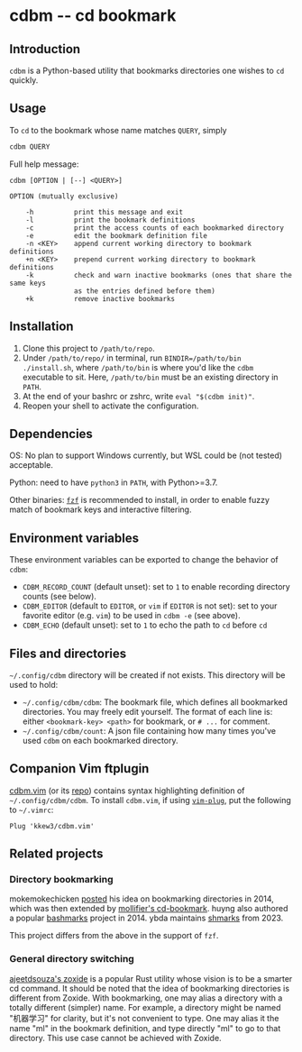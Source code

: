 # cdbm -- cd bookmark

## Introduction

`cdbm` is a Python-based utility that bookmarks directories one wishes to `cd` quickly.

## Usage

To `cd` to the bookmark whose name matches `QUERY`, simply

```bash
cdbm QUERY
```

Full help message:


```
cdbm [OPTION | [--] <QUERY>]

OPTION (mutually exclusive)

    -h          print this message and exit
    -l          print the bookmark definitions
    -c          print the access counts of each bookmarked directory
    -e          edit the bookmark definition file
    -n <KEY>    append current working directory to bookmark definitions
    +n <KEY>    prepend current working directory to bookmark definitions
    -k          check and warn inactive bookmarks (ones that share the same keys
                as the entries defined before them)
    +k          remove inactive bookmarks
```


## Installation

1. Clone this project to `/path/to/repo`.
2. Under `/path/to/repo/` in terminal, run `BINDIR=/path/to/bin ./install.sh`, where `/path/to/bin` is where you'd like the `cdbm` executable to sit. Here, `/path/to/bin` must be an existing directory in `PATH`.
3. At the end of your bashrc or zshrc, write `eval "$(cdbm init)"`.
4. Reopen your shell to activate the configuration.

## Dependencies

OS: No plan to support Windows currently, but WSL could be (not tested) acceptable.

Python: need to have `python3` in `PATH`, with Python>=3.7.

Other binaries: [`fzf`](https://github.com/junegunn/fzf) is recommended to install, in order to enable fuzzy match of bookmark keys and interactive filtering.

## Environment variables

These environment variables can be exported to change the behavior of `cdbm`:

- `CDBM_RECORD_COUNT` (default unset): set to `1` to enable recording directory counts (see below).
- `CDBM_EDITOR` (default to `EDITOR`, or `vim` if `EDITOR` is not set): set to your favorite editor (e.g. `vim`) to be used in `cdbm -e` (see above).
- `CDBM_ECHO` (default unset): set to `1` to echo the path to `cd` before `cd`

## Files and directories

`~/.config/cdbm` directory will be created if not exists.
This directory will be used to hold:

- `~/.config/cdbm/cdbm`: The bookmark file, which defines all bookmarked directories. You may freely edit yourself. The format of each line is: either `<bookmark-key> <path>` for bookmark, or `# ...` for comment.
- `~/.config/cdbm/count`: A json file containing how many times you've used `cdbm` on each bookmarked directory.

## Companion Vim ftplugin

[cdbm.vim](cdbm.vim) (or its [repo](https://github.com/kkew3/cdbm.vim)) contains syntax highlighting definition of `~/.config/cdbm/cdbm`.
To install `cdbm.vim`, if using [`vim-plug`](https://github.com/junegunn/vim-plug), put the following to `~/.vimrc`:

```vim
Plug 'kkew3/cdbm.vim'
```

## Related projects

### Directory bookmarking

mokemokechicken [posted](https://qiita.com/mokemokechicken/items/69af0db3e2cd27c1c467) his idea on bookmarking directories in 2014, which was then extended by [mollifier's cd-bookmark](https://github.com/mollifier/cd-bookmark). huyng also authored a popular [bashmarks](https://github.com/huyng/bashmarks) project in 2014. ybda maintains [shmarks](https://github.com/ybda/shmarks) from 2023.

This project differs from the above in the support of `fzf`.

### General directory switching

[ajeetdsouza's zoxide](https://github.com/ajeetdsouza/zoxide) is a popular Rust utility whose vision is to be a smarter cd command.
It should be noted that the idea of bookmarking directories is different from Zoxide.
With bookmarking, one may alias a directory with a totally different (simpler) name.
For example, a directory might be named "机器学习" for clarity, but it's not convenient to type.
One may alias it the name "ml" in the bookmark definition, and type directly "ml" to go to that directory.
This use case cannot be achieved with Zoxide.
